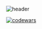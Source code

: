 ![header](https://capsule-render.vercel.app/api?type=transparent&&color=5100ff&height=156&section=header&text=Hello!&fontSize=75&animation=fadeIn&fontAlignY=38&desc=My%20telegram%20@okniceman&descAlignY=70&descAlign=60&&fontColor=b399ff)

[![codewars](https://www.codewars.com/users/okniceman/badges/large)](https://www.codewars.com/users/okniceman) 
